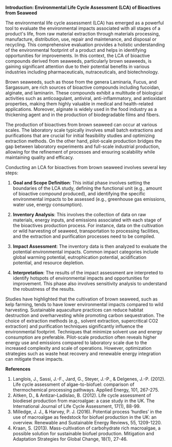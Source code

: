 **Introduction: Environmental Life Cycle Assessment (LCA) of Bioactives from Seaweed**

The environmental life cycle assessment (LCA) has emerged as a powerful tool to evaluate the environmental impacts associated with all stages of a product's life, from raw material extraction through materials processing, manufacture, distribution, use, repair and maintenance, and disposal or recycling. This comprehensive evaluation provides a holistic understanding of the environmental footprint of a product and helps in identifying opportunities for improvements. In this context, the LCA of bioactive compounds derived from seaweeds, particularly brown seaweeds, is gaining significant attention due to their potential benefits in various industries including pharmaceuticals, nutraceuticals, and biotechnology.

Brown seaweeds, such as those from the genera Laminaria, Fucus, and Sargassum, are rich sources of bioactive compounds including fucoidan, alginate, and laminarin. These compounds exhibit a multitude of biological activities such as anticoagulant, antiviral, anti-inflammatory, and antioxidant properties, making them highly valuable in medical and health-related applications. Moreover, alginate is widely used in the food industry as a thickening agent and in the production of biodegradable films and fibers.

The production of bioactives from brown seaweed can occur at various scales. The laboratory scale typically involves small batch extractions and purifications that are crucial for initial feasibility studies and optimizing extraction methods. On the other hand, pilot-scale production bridges the gap between laboratory experiments and full-scale industrial production, allowing for the refinement of processes and ensuring scalability while maintaining quality and efficacy.

Conducting an LCA for bioactives from brown seaweed involves several key steps:

1. **Goal and Scope Definition**: This initial phase involves setting the boundaries of the LCA study, defining the functional unit (e.g., amount of bioactive compound produced), and identifying the specific environmental impacts to be assessed (e.g., greenhouse gas emissions, water use, energy consumption).

2. **Inventory Analysis**: This involves the collection of data on raw materials, energy inputs, and emissions associated with each stage of the bioactives production process. For instance, data on the cultivation or wild harvesting of seaweed, transportation to processing facilities, and the extraction and purification processes need to be compiled.

3. **Impact Assessment**: The inventory data is then analyzed to evaluate the potential environmental impacts. Common impact categories include global warming potential, eutrophication potential, acidification potential, and resource depletion.

4. **Interpretation**: The results of the impact assessment are interpreted to identify hotspots of environmental impacts and opportunities for improvement. This phase also involves sensitivity analysis to understand the robustness of the results.

Studies have highlighted that the cultivation of brown seaweed, such as kelp farming, tends to have lower environmental impacts compared to wild harvesting. Sustainable aquaculture practices can reduce habitat destruction and overharvesting while promoting carbon sequestration. The choice of extraction methods (e.g., solvent extraction, supercritical CO2 extraction) and purification techniques significantly influence the environmental footprint. Techniques that minimize solvent use and energy consumption are preferable. Pilot-scale production often reveals higher energy use and emissions compared to laboratory scale due to the increased complexity and scale of operations. However, optimization strategies such as waste heat recovery and renewable energy integration can mitigate these impacts.

**References**

1. Langlois, J., Sassi, J.-F., Jard, G., Steyer, J.-P., & Delgenes, J.-P. (2012). Life cycle assessment of algae-to-biofuel: comparison of thermochemical processing pathways. Applied Energy, 101, 267-275.
2. Aitken, D., & Antizar-Ladislao, B. (2012). Life cycle assessment of biodiesel production from macroalgae: a case study in the UK. The International Journal of Life Cycle Assessment, 17(1), 88-99.
3. Milledge, J. J., & Harvey, P. J. (2016). Potential process ‘hurdles’ in the use of macroalgae as feedstock for biofuel production in the UK: an overview. Renewable and Sustainable Energy Reviews, 55, 1209-1220.
4. Kraan, S. (2013). Mass-cultivation of carbohydrate rich macroalgae, a possible solution for sustainable biofuel production. Mitigation and Adaptation Strategies for Global Change, 18(1), 27-46.
